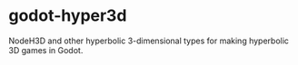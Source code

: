 # godot-hyper3d
NodeH3D and other hyperbolic 3-dimensional types for making hyperbolic 3D games in Godot.
